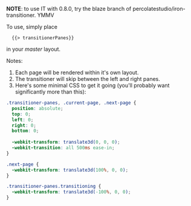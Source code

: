 **NOTE**: to use IT with 0.8.0, try the blaze branch of percolatestudio/iron-transitioner. YMMV

To use, simply place 

```
  {{> transitionerPanes}}
```

in your _master_ layout.

Notes:

1. Each page will be rendered within it's own layout.
2. The transitioner will skip between the left and right panes.
3. Here's some minimal CSS to get it going (you'll probably want significantly more than this):

```css
.transitioner-panes, .current-page, .next-page {
  position: absolute;
  top: 0;
  left: 0;
  right: 0;
  bottom: 0;
  
  -webkit-transform: translate3d(0, 0, 0);
  -webkit-transition: all 500ms ease-in;
}

.next-page {
  -webkit-transform: translate3d(100%, 0, 0);
}

.transitioner-panes.transitioning {
  -webkit-transform: translate3d(-100%, 0, 0);
}
```
